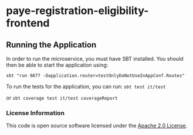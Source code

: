 # paye-registration-eligibility-frontend

## Running the Application

In order to run the microservice, you must have SBT installed. You should then be able to start the application using:

```sbt "run 9877 -Dapplication.router=testOnlyDoNotUseInAppConf.Routes"```

To run the tests for the application, you can run: ```sbt test it/test```

or ```sbt coverage test it/test coverageReport```

### License Information

This code is open source software licensed under
the [Apache 2.0 License]("http://www.apache.org/licenses/LICENSE-2.0.html").
